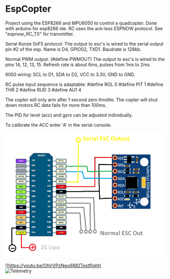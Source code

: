 # EspCopter

Project using the ESP8266 and MPU6050 to control a quadcopter. Done with arduino for esp8266 ide. RC uses the ack-less ESPNOW protocol. See "espnow_RC_TX" for transmitter.

Serial Konze 0xF5 protocol:
The output to esc's is wired to the serial output pin #2 of the esp. Name is D4, GPIO02, TXD1. Baudrate is 128kb.

Normal PWM output: (#define PWMOUT)
The output to esc's is wired to the pins 14, 12, 13, 15. Refresh rate is about 6ms, pulses from 1ms to 2ms.

6050 wiring: SCL to D1, SDA to D2, VCC to 3.3V, GND to GND.
 
RC pulse input sequence is adaptable:
#define ROL 0
#define PIT 1
#define THR 2
#define RUD 3
#define AU1 4

The copter will only arm after 1 second zero throttle. The copter will shut down motors RC data fails for more than 100ms.

The PID for level (acc) and gyro can be adjusted individually.  

To calibrate the ACC enter 'A' in the serial console.

![wiring.png](Wiring.png "Wiring")

![https://youtu.be/OhVVPzNwx6M](Testflight)   
![Telemetry](https://youtu.be/0AWHVxgIqno)   

